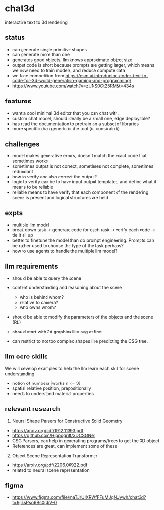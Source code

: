 # chat3d
interactive text to 3d rendering

## status
- can generate single primitive shapes
- can generate more than one
- generates good objects, llm knows approximate object size
- output code is short because prompts are getting larger, which means we now need to train models, and reduce compute data
- we face competition from https://csm.ai/introducing-coder-text-to-code-for-3d-world-generation-gaming-and-programming/
- https://www.youtube.com/watch?v=zUNS0Ct25RM&t=434s

## features
- want a cool minimal 3d editor that you can chat with. 
- custom chat model, should ideally be a small one, edge deployable?
- has read the documentation to pretrain on a subset of libraries
- more specific than generic to the tool (to constrain it)

## challenges
- model makes generative errors, doesn't match the exact code that sometimes works
- sometimes output is not correct, sometimes not complete, sometimes redundant
- how to verify and also correct the output? 
- logic to verify can be to have input output templates, and define what it means to be reliable
- reliable means to have verify that each component of the rendering scene is present and logical structures are held

## expts
- multiple llm model
- break down task -> generate code for each task -> verify each code -> tie it all up
- better to finetune the model than do prompt engineering. Prompts can be rather used to choose the type of the task perhaps? 
- how to use agents to handle the multiple llm model? 

## llm requirements
- should be able to query the scene
- content understanding and reasoning about the scene
  - who is behind whom? 
  - relative to camera? 
  - who owns whom? 
- should be able to modify the parameters of the objects and the scene (RL)


- should start with 2d graphics like svg at first
- can restrict to not too complex shapes like predicting the CSG tree.

## llm core skills
We will develop examples to help the llm learn each skill for scene understanding
- notion of numbers [works n <= 3]
- spatial relative position, prepositionally
- needs to understand material properties

## relevant research
1. Neural Shape Parsers for Constructive Solid Geometry
  - https://arxiv.org/pdf/1912.11393.pdf
  - https://github.com/Hippogriff/3DCSGNet
  - CSG Parsers, can help in generating programs/trees to get the 3D object
  - References are great, can implement some of these
  
2. Object Scene Representation Transformer
  - https://arxiv.org/pdf/2206.06922.pdf
  - related to neural scene representation 

## figma 
- https://www.figma.com/file/maTJrUlXRWfFFuMJqNUywh/chat3d?t=9jl5sPso6Bs0jUjV-0
